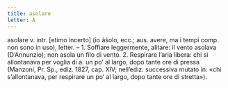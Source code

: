 ```yaml
---
title: asolare
letter: A
---
```

asolare v. intr. [etimo incerto] (io àṡolo, ecc.; aus. avere, ma i tempi comp. non sono in uso), letter. – 1. Soffiare leggermente, alitare: il vento asolava (D’Annunzio); non asola un filo di vento. 2. Respirare l’aria libera: chi si allontanava per voglia di a. un po’ al largo, dopo tante ore di pressa (Manzoni, Pr. Sp., ediz. 1827, cap. XIV; nell’ediz. successiva mutato in: «chi s’allontanava, per respirare un po’ al largo, dopo tante ore di stretta»).